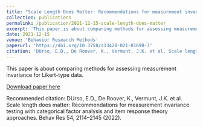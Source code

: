 ```yaml
---
title: "Scale Length Does Matter: Recommendations for measurement invariance testing with categorical factor analysis and item response theory approaches"
collection: publications
permalink: /publication/2021-12-15-scale-length-does-matter
excerpt: 'This paper is about comparing methods for assessing measurement invariance for Likert-type data.'
date: 2021-12-15
venue: 'Behavior Research Methods'
paperurl: 'https://doi.org/10.3758/s13428-021-01690-7'
citation: 'DUrso, E.D., De Roover, K., Vermunt, J.K. et al. Scale length does matter: Recommendations for measurement invariance testing with categorical factor analysis and item response theory approaches. Behav Res 54, 2114–2145 (2022). '
---
```

This paper is about comparing methods for assessing measurement invariance for Likert-type data.

[Download paper here](https://link.springer.com/article/10.3758/s13428-021-01690-7#citeas)

Recommended citation: DUrso, E.D., De Roover, K., Vermunt, J.K. et al. Scale length does matter: Recommendations for measurement invariance testing with categorical factor analysis and item response theory approaches. Behav Res 54, 2114–2145 (2022). 
